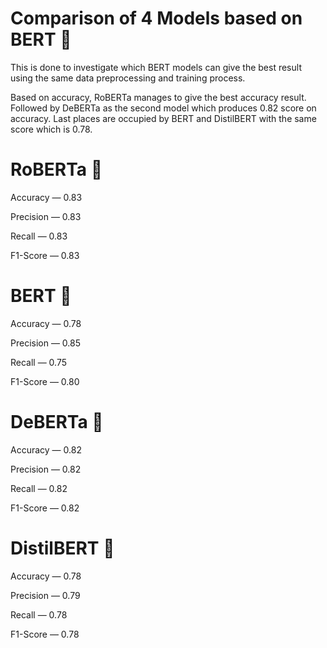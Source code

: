 # Comparison of 4 Models based on BERT 🤖

This is done to investigate which BERT models can give the best result using the same data preprocessing and training process.

Based on accuracy,  RoBERTa manages to give the best accuracy result. Followed by DeBERTa as the second model which produces 0.82 score on accuracy.
Last places are occupied by BERT and DistilBERT with the same score which is 0.78. 

# RoBERTa 🤖
Accuracy — 0.83

Precision — 0.83

Recall — 0.83

F1-Score — 0.83

# BERT 🤖
Accuracy — 0.78

Precision — 0.85

Recall — 0.75

F1-Score — 0.80

# DeBERTa 🤖
Accuracy — 0.82

Precision — 0.82

Recall — 0.82

F1-Score — 0.82

# DistilBERT 🤖
Accuracy — 0.78

Precision — 0.79

Recall — 0.78

F1-Score — 0.78


